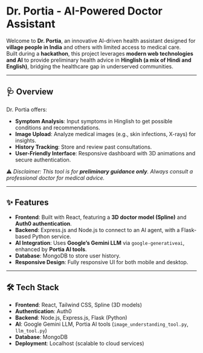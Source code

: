 # Dr. Portia - AI-Powered Doctor Assistant

Welcome to **Dr. Portia**, an innovative AI-driven health assistant designed for **village people in India** and others with limited access to medical care.  
Built during a **hackathon**, this project leverages **modern web technologies and AI** to provide preliminary health advice in **Hinglish (a mix of Hindi and English)**, bridging the healthcare gap in underserved communities.

---

## 🩺 Overview
Dr. Portia offers:
- **Symptom Analysis**: Input symptoms in Hinglish to get possible conditions and recommendations.  
- **Image Upload**: Analyze medical images (e.g., skin infections, X-rays) for insights.  
- **History Tracking**: Store and review past consultations.  
- **User-Friendly Interface**: Responsive dashboard with 3D animations and secure authentication.  

⚠️ *Disclaimer: This tool is for **preliminary guidance only**. Always consult a professional doctor for medical advice.*

---

## ✨ Features
- **Frontend**: Built with React, featuring a **3D doctor model (Spline)** and **Auth0 authentication**.  
- **Backend**: Express.js and Node.js to connect to an AI agent, with a Flask-based Python service.  
- **AI Integration**: Uses **Google’s Gemini LLM** via `google-generativeai`, enhanced by **Portia AI tools**.  
- **Database**: MongoDB to store user history.  
- **Responsive Design**: Fully responsive UI for both mobile and desktop.  

---

## 🛠 Tech Stack
- **Frontend**: React, Tailwind CSS, Spline (3D models)  
- **Authentication**: Auth0  
- **Backend**: Node.js, Express.js, Flask (Python)  
- **AI**: Google Gemini LLM, Portia AI tools (`image_understanding_tool.py`, `llm_tool.py`)  
- **Database**: MongoDB  
- **Deployment**: Localhost (scalable to cloud services)  


